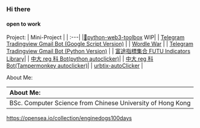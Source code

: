 ### Hi there
#### open to work  
Project:
| Mini-Project |
| :---|
|[🚧python-web3-toolbox](https://github.com/ruggedev/python-web3-toolbox) WIP|
| [Telegram Tradingview Gmail Bot (Google Script Version)](https://github.com/umzr/Telegram-Gmail-Bot-Google-Script-Version-) |
| [Wordle War](https://github.com/DoubleSpicy/wordle_war-) |
| [Telegram Tradingview Gmail Bot (Python Version)](https://github.com/umzr/Telegram-Tradingview-Gmail-Bot--Google-Script-Version-) |
| [富途指標集合 FUTU Indicators Library](https://github.com/umzr/FUTU-Indicators-Library)|
| [中大 reg 科 Bot(python autoclicker)](https://github.com/umzr/CUHK-REG-4-AUTO-Clicker)|
| [中大 reg 科 Bot(Tampermonkey autoclicker)](https://github.com/umzr/CUHK-CUSIS-AUTO-Reg)|
| [urbtix-autoClicker](https://github.com/umzr/urbtix-autoClicker) |

About Me:

| About Me:                                                  |
| :--------------------------------------------------------- |
| BSc. Computer Science from Chinese University of Hong Kong |

https://opensea.io/collection/enginedogs100days
